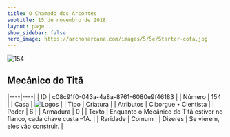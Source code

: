 ```yaml
---
title: O Chamado dos Arcontes
subtitle: 15 de novembro de 2018
layout: page
show_sidebar: false
hero_image: https://archonarcana.com/images/5/5e/Starter-cota.jpg
---
```


![154](https://cdn.keyforgegame.com/media/card_front/pt/341_154_M7WH2HV6J2FX_pt.png)

## Mecânico do Titã

|----|----|
| ID | c08c91f0-043a-4a8a-8761-6080e9f46183 |
| Número | 154 |
| Casa | ![Logos](https://archonarcana.com/images/thumb/c/ce/Logos.png/22px-Logos.png "Logos") |
| Tipo | Criatura |
| Atributos | Ciborgue • Cientista |
| Poder | 6 |
| Armadura | 0 |
| Texto | Enquanto o Mecânico do Titã estiver  no flanco, cada chave custa –1A. |
| Raridade | Comum |
| Dizeres | Se vierem, eles vão construir. |